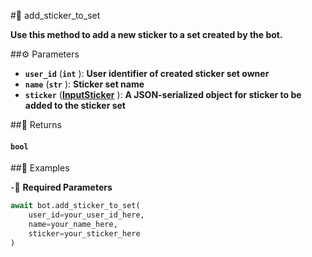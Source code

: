 #🔧 add_sticker_to_set

**Use this method to add a new sticker to a set created by the bot.**

##⚙️ Parameters

- **`user_id`** (**`int`** ): **User identifier of created sticker set owner**
- **`name`** (**`str`** ): **Sticker set name**
- **`sticker`** (**[InputSticker](../types/InputSticker.md)** ): **A JSON-serialized object for sticker to be added to the sticker set**

##📲 Returns

#### `bool`

##📀 Examples

-🪫 **Required Parameters**

```python
await bot.add_sticker_to_set(
    user_id=your_user_id_here,
    name=your_name_here,
    sticker=your_sticker_here
)
```
